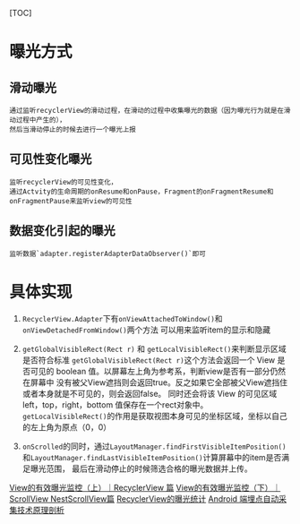 [TOC]

# 曝光方式

## 滑动曝光
    通过监听recyclerView的滑动过程，在滑动的过程中收集曝光的数据（因为曝光行为就是在滑动过程中产生的），
    然后当滑动停止的时候去进行一个曝光上报

## 可见性变化曝光
    监听recyclerView的可见性变化，
    通过Actvity的生命周期的onResume和onPause，Fragment的onFragmentResume和onFragmentPause来监听view的可见性

## 数据变化引起的曝光
    监听数据`adapter.registerAdapterDataObserver()`即可


# 具体实现
1. `RecyclerView.Adapter`下有`onViewAttachedToWindow()`和`onViewDetachedFromWindow()`两个方法
   可以用来监听item的显示和隐藏

2. `getGlobalVisibleRect(Rect r)` 和 `getLocalVisibleRect()`来判断显示区域是否符合标准
   `getGlobalVisibleRect(Rect r)`这个方法会返回一个 View 是否可见的 boolean 值。以屏幕左上角为参考系，判断view是否有一部分仍然在屏幕中
      没有被父View遮挡则会返回true。反之如果它全部被父View遮挡住或者本身就是不可见的，则会返回false。
      同时还会将该 View 的可见区域 left，top，right，bottom 值保存在一个rect对象中。
   `getLocalVisibleRect()`的作用是获取视图本身可见的坐标区域，坐标以自己的左上角为原点（0，0）
   
3. `onScrolled`的同时，通过`LayoutManager.findFirstVisibleItemPosition()`和`LayoutManager.findLastVisibleItemPosition()`计算屏幕中的item是否满足曝光范围，
   最后在滑动停止的时候筛选合格的曝光数据并上传。
    
   

[View的有效曝光监控（上）｜RecyclerView 篇](https://juejin.cn/post/6844904190041407501)
[View的有效曝光监控（下）｜ScrollView NestScrollView篇](https://juejin.cn/post/6844903824222584839)
[RecyclerView的曝光统计](https://mp.weixin.qq.com/s/0AFR5KAs25xrvmr1IRU1dw)
[Android 端埋点自动采集技术原理剖析](https://mp.weixin.qq.com/s/qFXtUrBEU3xeag9zKyL4ZA)